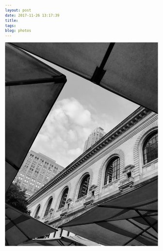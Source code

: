```yaml
---
layout: post
date: 2017-11-26 13:17:39
title: 
tags:
blog: photos
---
```


![title](/assets/photoblog/bryant-park-sky.jpg)